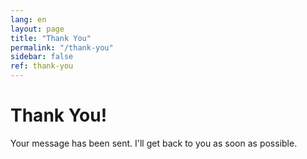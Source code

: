 ```yaml
---
lang: en
layout: page
title: "Thank You"
permalink: "/thank-you"
sidebar: false
ref: thank-you
---
```


# Thank You!

Your message has been sent. I'll get back to you as soon as possible.


